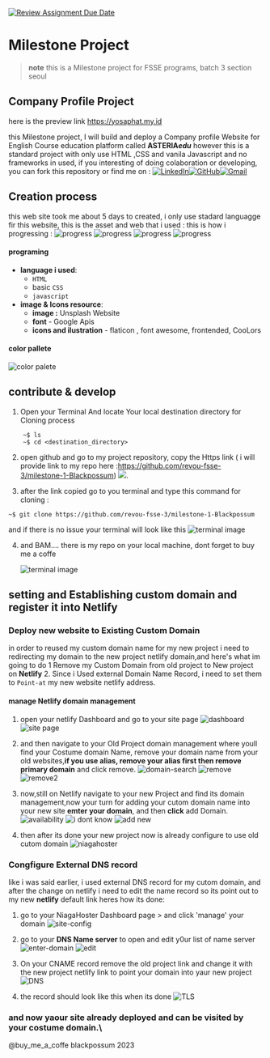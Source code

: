 [![Review Assignment Due Date](https://classroom.github.com/assets/deadline-readme-button-24ddc0f5d75046c5622901739e7c5dd533143b0c8e959d652212380cedb1ea36.svg)](https://classroom.github.com/a/_e9whi2b)

# Milestone Project

> **note**
> this is a Milestone project for FSSE programs, batch 3 section seoul

## Company Profile Project

here is the preview link https://yosaphat.my.id

this Milestone project, I will build and deploy a Company profile Website for English Course education platform called **ASTERIA*edu***
however this is a standard project with only use HTML ,CSS and vanila Javascript and no frameworks in used, if you interesting of doing colaboration or developing, you can fork this repository or find me on :
[![LinkedIn](https://img.shields.io/badge/linkedin-%230077B5.svg?style=for-the-badge&logo=linkedin&logoColor=white)](https://www.linkedin.com/in/yosaphat-harwindra-82aa54194/)[![GitHub](https://img.shields.io/badge/github-%23121011.svg?style=for-the-badge&logo=github&logoColor=white)](https://github.com/Blackpossum)[![Gmail](https://img.shields.io/badge/Gmail-D14836?style=for-the-badge&logo=gmail&logoColor=white)](https://mail.google.com/mail/u/0/#inbox?compose=CllgCJZbjsDVTCHvCnhHCvtfKVrVdgTsRsWdQPFjXBQKhnBbkKpCFNzsDmKZzVwtrmbMpzzNdtL)

## Creation process

this web site took me about 5 days to created, i only use stadard languagge fir this website, this is the asset and web that i used :
this is how i progressing :
![progress](/assets/progress%20.png)
![progress](/assets/progres.png)
![progress](/assets/progress%204.png)
![progress](/assets/progress3.png)

#### programing

- **language i used**:
  - `HTML`
  - basic `CSS`
  - `javascript`
- **image & Icons resource**:
  - **image :** Unsplash Website
  - **font** - Google Apis
  - **icons and ilustration** - flaticon , font awesome, frontended, CooLors

#### **color pallete**

![color palete](/assets/color%20pallete%20.png)

## contribute & develop

1. Open your Terminal And locate Your local destination directory for Cloning process

```
    ~$ ls
    ~$ cd <destination_directory>
```

2. open github and go to my project repository, copy the Https link
   ( i will provide link to my repo here :https://github.com/revou-fsse-3/milestone-1-Blackpossum)
   ![](/assets/github%20repo%20page.png).

3. after the link copied go to you terminal and type this command for cloning :

```
~$ git clone https://github.com/revou-fsse-3/milestone-1-Blackpossum
```

and if there is no issue your terminal will look like this
![terminal image](/assets/terminal%20image.png)

4. and BAM.... there is my repo on your local machine, dont forget to buy me a coffe

   ![terminal image](/assets/Screenshot%20from%202023-11-17%2021-53-28.png)

## setting and Establishing custom domain and register it into Netlify

### Deploy new website to Existing Custom Domain

in order to reused my custom domain name for my new project i need to redirecting my domain to the new project netlify domain,and here's what im going to do 
    1 Remove my Custom Domain from old project to New project on **Netlify**
    2. Since i Used external Domain Name Record, i need to set them to `Point-at` my new website netlify address. 
#### manage Netlify domain management
1. open your netlify Dashboard and go to your site page
   ![dashboard](/assets/Dashboard.png) ![site page](/assets/sitepages.png)

2. and then navigate to your Old Project domain management where youll find your Costume domain Name, remove your domain name from your old websites,**if you use alias, remove your alias first then remove primary domain** and click remove.
   ![domain-search](/assets/domain%20management.png)
   ![remove](/assets/remove%20domain.png)
   ![remove2](/assets/remove%20domain%202.png)

3. now,still on Netlify navigate to your new Project and find its domain management,now your turn for adding your cutom domain name into your new site **emter your domain**, and then **click** add Domain. 
   ![availability](/assets/navigate%20new%20site.png) 
   ![i dont know](/assets/new%20site%20add%20domain.png)
   ![add new](/assets/add%20custom%20domain.png)

4. then after its done your new project now is already configure to use old cutom domain
   ![niagahoster](/assets/neltify%20done.png)



### Congfigure External DNS record 
 like i was said earlier, i used external DNS record for my cutom domain, and after the change on netlify i need to edit the name record so its point out to my new **netlify** default link 
 heres how its done: 

1. go to your NiagaHoster Dashboard page > and click 'manage' your domain 
   ![site-config](/assets/niagahoster1.png)

2. go to your **DNS Name server** to open and edit y0ur list of name server
   ![enter-domain](/assets/niagahoster2.png)
   ![edit](/assets/niagahoster3.png)

3. On your CNAME record remove the old project link and change it with the new project netlify link to point your domain into yaur new project  
 ![DNS](/assets/niaga%20hoster4.png)

4. the record should look like this when its done
![TLS](/assets/niagahoster5.png)

### and now yaour site already deployed and can be visited by your costume domain.\

@buy_me_a_coffe blackpossum 2023
